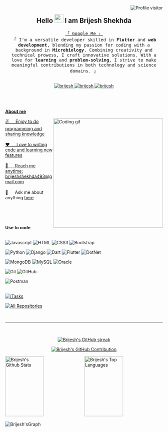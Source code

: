 <a href="https://komarev.com/ghpvc/?username=Brijesh-103">
  <img align="right" src="https://komarev.com/ghpvc/?username=Brijesh-103&label=Visitors&color=0e75b6&style=flat" alt="Profile visitor" />
</a>
<h2 align="center">
  Hello <img src="https://media.giphy.com/media/hvRJCLFzcasrR4ia7z/giphy.gif" width="28"> I am Brijesh Shekhda 
  
</h2>
<!--
<p align="center">
  <a href="https://github.com/Brijesh-103"><img src="https://readme-typing-svg.herokuapp.com/?lines=Self%20Taught%20Programmer;Front%20End%20Developer;1.5%2B%20years%20of%20coding%20experience;Always%20learning%20new%20things&center=true&width=380&height=45"></a>
</p>
-->
<p align="center"> 
  <samp>
    <a href="https://www.google.com/search?q=Brijesh Shekhda">「 Google Me 」</a>
    <br>
    「 I'm a versatile developer skilled in<b> Flutter</b> and <b> web development</b>, blending my passion for coding with a background in <b>Microbiology</b>. Combining creativity and technical prowess, I craft innovative solutions. With a love for <b>learning</b> and <b>problem-solving</b>, I strive to make meaningful contributions in both technology and science domains. 」
    <br>
    <br>
  </samp>
</p>
<p align="center">
 <a href="https://brijesh-103.github.io/CodeCraft/" target="blank">
  <img src="https://img.shields.io/badge/Website-DC143C?style=for-the-badge&logo=medium&logoColor=white" alt="brijesh" />
 </a>
 <a href="https://www.linkedin.com/in/brijesh-shekhda" target="_blank">
  <img src="https://img.shields.io/badge/LinkedIn-0077B5?style=for-the-badge&logo=linkedin&logoColor=white" alt="brijesh"/>
 </a>
 <a href="https://youtube.com/@vaishnav_ras_kirtan" target="_blank">
  <img src="https://img.shields.io/badge/Youtube-FF0000?style=for-the-badge&logo=youtube&logoColor=white" alt="brijesh" />
</p>
<br />
<br />
<br />
<b>About me</b>
 
<p>
 <img align="right" width="350" src="/assets/programmer.gif" alt="Coding gif" />
  
 ✌️ &emsp; Enjoy to do programming and sharing knowledge <br/><br/>
 ❤️ &emsp; Love to writing code and learning new features<br/><br/>
 📧 &emsp; Reach me anytime: brijeshshekhda493@gmail.com<br/><br/>
 💬 &emsp; Ask me about anything [here](https://github.com/Brijesh-103/Brijesh-103/issues)
</p>
<br/>
<br/>
<br/>

<b>Use to code</b>
<br/>
<br/>
<!--Designing Language-->
![Javascript](https://img.shields.io/badge/Javascript-F0DB4F?style=for-the-badge&labelColor=black&logo=javascript&logoColor=F0DB4F)
![HTML](https://img.shields.io/badge/HTML5-E34F26?style=for-the-badge&logo=html5&logoColor=white)
![CSS3](https://img.shields.io/badge/CSS3-1572B6?style=for-the-badge&logo=css3&logoColor=white)
![Bootstrap](https://img.shields.io/badge/Bootstrap-563D7C?style=for-the-badge&logo=bootstrap&logoColor=white)

<!--Programing Language & Framework-->

![Python](https://img.shields.io/badge/python-563D7C?style=for-the-badge&logo=python&logoColor=white)
![Django](https://img.shields.io/badge/Django-092E20?style=for-the-badge&logo=django&logoColor=white)
![Dart](https://img.shields.io/badge/dart-007ACC?style=for-the-badge&logo=dart&logoColor=white)
![Flutter](https://img.shields.io/badge/Flutter-42A5F5?style=for-the-badge&logo=flutter&logoColor=white)
![DotNet](https://img.shields.io/badge/Dotnet-512bd4?style=for-the-badge&logo=dotnet&logoColor=white)

<!--Database-->

![MongoDB](https://img.shields.io/badge/MongoDB-4EA94B?style=for-the-badge&logo=mongodb&logoColor=white)
![MySQL](https://img.shields.io/badge/MySQL-00758f?style=for-the-badge&logo=Mysql&logoColor=white)
![Oracle](https://img.shields.io/badge/oracle-f80000?style=for-the-badge&logo=oracle&logoColor=white)

<!--other-->

![Git](https://img.shields.io/badge/Git-F05032?style=for-the-badge&logo=git&logoColor=white)
![GitHub](https://img.shields.io/badge/GitHub-2b3137?style=for-the-badge&logo=github&logoColor=white)

<!--testing -->

![Postman](https://img.shields.io/badge/postman-ef5b25?style=for-the-badge&logo=postman&logoColor=white)
<br/>
<br/>


[![iTasks](https://github-readme-stats.vercel.app/api/pin/?username=Brijesh-103&repo=CodeCraft&border_color=7F3FBF&bg_color=0D1117&title_color=C9D1D9&text_color=8B949E&icon_color=7F3FBF)](https://github.com/Brijesh-103/CodeCraft)
<!--
[![iTasks](https://github-readme-stats.vercel.app/api/pin/?username=Brijesh-103&repo=Flutter_Project&border_color=7F3FBF&bg_color=0D1117&title_color=C9D1D9&text_color=8B949E&icon_color=7F3FBF)](https://github.com/Brijesh-103/Flutter_Project)
-->
<p align="left">
  <a href="https://github.com/Brijesh-103?tab=repositories" target="_blank"><img alt="All Repositories" title="All Repositories" src="https://img.shields.io/badge/-All%20Repos-2962FF?style=for-the-badge&logo=koding&logoColor=white"/></a>
</p>

<br/>
<hr/>
<br/>

<p align="center">
  <a href="https://github.com/Brijesh-103">
    <img src="https://github-readme-streak-stats.herokuapp.com/?user=Brijesh-103&theme=radical&border=7F3FBF&background=0D1117" alt="Brijesh's GitHub streak"/>
  </a>
</p>
<p align="center">
  <a href="https://github.com/Brijesh-103">
    <img src="https://github-profile-summary-cards.vercel.app/api/cards/profile-details?username=Brijesh-103&theme=radical" alt="Brijesh's GitHub Contribution"/>
  </a>
</p>
<a> 
    <a href="https://github.com/Brijesh-103"><img alt="Brijesh's Github Stats" src="https://denvercoder1-github-readme-stats.vercel.app/api?username=Brijesh-103&show_icons=true&count_private=true&theme=react&border_color=7F3FBF&bg_color=0D1117&title_color=F85D7F&icon_color=F8D866" height="192px" width="49.5%"/></a>
  <a href="https://github.com/Brijesh-103"><img alt="Brijesh's Top Languages" src="https://denvercoder1-github-readme-stats.vercel.app/api/top-langs/?username=Brijesh-103&langs_count=8&layout=compact&theme=react&border_color=7F3FBF&bg_color=0D1117&title_color=F85D7F&icon_color=F8D866" height="192px" width="49.5%"/></a>
  <br/>
</a>


![Brijesh'sGraph](https://github-readme-activity-graph.vercel.app/graph?username=Brijesh-103&custom_title=Brijesh's%20GitHub%20Activity%20Graph&bg_color=0D1117&color=7F3FBF&line=7F3FBF&point=7F3FBF&area_color=FFFFFF&title_color=FFFFFF&area=true)
